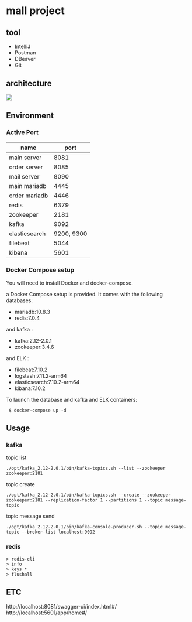 # mall project

## tool
- IntelliJ
- Postman
- DBeaver
- Git

## architecture
<p>
    <img src="https://github.com/k4keye/echo-chat-server/blob/master/etc/architecture.png?raw=true"/>
</p>


## Environment
### Active Port

| name          | port       |
|---------------|------------|
| main server   | 8081       |
| order server  | 8085       |
| mail server   | 8090       |
| main mariadb  | 4445       |
| order mariadb | 4446       |
| redis         | 6379       |
| zookeeper     | 2181       |
| kafka         | 9092       |
| elasticsearch | 9200, 9300 |
| filebeat      | 5044       |
| kibana        | 5601       |



### Docker Compose setup
You will need to install Docker and docker-compose.

a Docker Compose setup is provided. It comes with the following databases:

- mariadb:10.8.3
- redis:7.0.4

and kafka :
- kafka:2.12-2.0.1
- zookeeper:3.4.6

and ELK :
- filebeat:7.10.2
- logstash:7.11.2-arm64
- elasticsearch:7.10.2-arm64
- kibana:7.10.2


To launch the database and kafka and ELK containers:

```
 $ docker-compose up -d
```

## Usage

### kafka
topic list
```
./opt/kafka_2.12-2.0.1/bin/kafka-topics.sh --list --zookeeper zookeeper:2181
```

topic create
```
./opt/kafka_2.12-2.0.1/bin/kafka-topics.sh --create --zookeeper zookeeper:2181 --replication-factor 1 --partitions 1 --topic message-topic
```

topic message send
```
./opt/kafka_2.12-2.0.1/bin/kafka-console-producer.sh --topic message-topic --broker-list localhost:9092
```

### redis
```
> redis-cli 
> info
> keys * 
> flushall 
```

## ETC
http://localhost:8081/swagger-ui/index.html#/ </br>
http://localhost:5601/app/home#/
